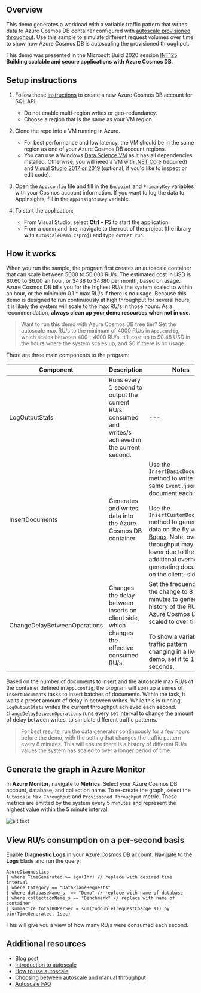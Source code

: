 ## Overview
This demo generates a workload with a variable traffic pattern that writes data to Azure Cosmos DB container configured with [autoscale provisioned throughput](https://docs.microsoft.com/azure/cosmos-db/provision-throughput-autoscale). Use this sample to simulate different request volumes over time to show how Azure Cosmos DB is autoscaling the provisioned throughput.

This demo was presented in the Microsoft Build 2020 session [INT125](https://mybuild.microsoft.com/sessions/6776b8ab-7f6a-45f2-afd4-5100d394f3e7?source=sessions) **Building scalable and secure applications with Azure Cosmos DB**.


## Setup instructions

1. Follow these [instructions](https://docs.microsoft.com/azure/cosmos-db/how-to-manage-database-account) to create a new Azure Cosmos DB account for SQL API.
    - Do not enable multi-region writes or geo-redundancy. 
    - Choose a region that is the same as your VM region.

1. Clone the repo into a VM running in Azure. 
    - For best performance and low latency, the VM should be in the same region as one of your Azure Cosmos DB account regions. 
    - You can use a Windows [Data Science VM](https://azure.microsoft.com/services/virtual-machines/data-science-virtual-machines/) as it has all dependencies installed. 
Otherwise, you will need a VM with [.NET Core](https://dotnet.microsoft.com/download) (required) and [Visual Studio 2017 or 2019](https://visualstudio.microsoft.com/downloads/) (optional, if you'd like to inspect or edit code).

1. Open the ```App.config``` file and fill in the ```Endpoint``` and ```PrimaryKey``` variables with your Cosmos account information. If you want to log the data to AppInsights, fill in the ```AppInsightsKey``` variable.

1. To start the application:
    - From Visual Studio, select **Ctrl + F5** to start the application. 
    - From a command line, navigate to the root of the project (the library with ```AutoscaleDemo.csproj```) and type ```dotnet run```.


## How it works

When you run the sample, the program first creates an autoscale container that can scale between 5000 to 50,000 RU/s. The estimated cost in USD is $0.60 to $6.00 an hour, or $438 to $4380 per month, based on usage. Azure Cosmos DB bills you for the highest RU/s the system scaled to within an hour, or the minimum 0.1 * max RU/s if there is no usage. Because this demo is designed to run continuously at high throughput for several hours, it is likely the system will scale to the max RU/s in those hours. As a recommendation, **always clean up your demo resources when not in use.**

> Want to run this demo with Azure Cosmos DB free tier? Set the autoscale max RU/s to the minimum of 4000 RU/s in `App.config`, which scales between 400 - 4000 RU/s. It'll cost up to $0.48 USD in the hours where the system scales up, and $0 if there is no usage. 

There are three main components to the program:

|Component  |Description  |Notes  |
|---------|---------|---------|
|LogOutputStats     | Runs every 1 second to output the current RU/s consumed and writes/s achieved in the current second.       |    ---     |
|InsertDocuments     |  Generates and writes data into the Azure Cosmos DB container. | Use the `InsertBasicDocuments` method to write the same `Event.json` document each time. <br><br>Use the `InsertCustomDocuments` method to generate data on the fly with [Bogus](https://github.com/bchavez/Bogus). Note, overall throughput may be lower due to the additional overhead of generating documents on the client-side.   |
|ChangeDelayBetweenOperations     | Changes the delay between inserts on client side, which changes the effective consumed RU/s.| Set the frequency of the change to 8 minutes to generate a history of the RU/s Azure Cosmos DB has scaled to over time, <br><br>To show a variable traffic pattern changing in a live demo, set it to 15 seconds.      |

Based on the number of documents to insert and the autoscale max RU/s of the container defined in `App.config`, the program will spin up a series of `InsertDocuments` tasks to insert batches of documents. Within the task, it waits a preset amount of delay in between writes. While this is running, `LogOutputStats` writes the current throughput achieved each second. `ChangeDelayBetweenOperations` runs every set interval to change the amount of delay between writes, to simulate different traffic patterns.

> For best results, run the data generator continuously for a few hours before the demo, with the setting that changes the traffic pattern every 8 minutes. This will ensure there is a history of different RU/s values the system has scaled to over a longer period of time.

## Generate the graph in Azure Monitor
In **Azure Monitor**, navigate to **Metrics**. Select your Azure Cosmos DB account, database, and collection name. To re-create the graph, select the `Autoscale Max Throughput` and `Provisioned Throughput` metric. These metrics are emitted by the system every 5 minutes and represent the highest value within the 5 minute interval. 

![alt text](https://cosmosnotebooksdata.blob.core.windows.net/notebookdata/autoscale-azure_monitor_metrics.png "Azure Monitor timeseries chart that shows autoscale max RU/s of 50,000, and workload whose RU/s scale between 5000 - 50,000 RU/s in unpredictable way.")

## View RU/s consumption on a per-second basis
Enable [**Diagnostic Logs**](https://docs.microsoft.com/azure/cosmos-db/cosmosdb-monitor-resource-logs) in your Azure Cosmos DB account. Navigate to the **Logs** blade and run the query:

```kusto
AzureDiagnostics 
| where TimeGenerated >= ago(1hr) // replace with desired time interval
| where Category == "DataPlaneRequests"
| where databaseName_s  == "Demo" // replace with name of database
| where collectionName_s == "Benchmark" // replace with name of container
| summarize totalRUPerSec = sum(todouble(requestCharge_s)) by bin(TimeGenerated, 1sec) 
```

This will give you a view of how many RU/s were consumed each second. 

## Additional resources
- [Blog post](https://devblogs.microsoft.com/cosmosdb/autoscale-serverless-offers/)
- [Introduction to autoscale](https://aka.ms/cosmos-autoscale-intro)
- [How to use autoscale](https://aka.ms/cosmos-autoscale-how-to)
- [Choosing between autoscale and manual throughput](https://aka.ms/cosmos-throughput-comparison)
- [Autoscale FAQ](aka.ms/cosmos-autoscale-faq)
